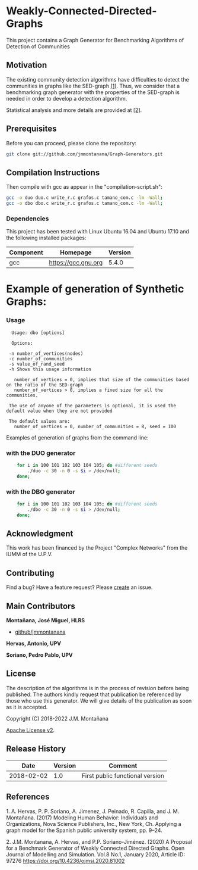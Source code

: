 # Weakly-Connected-Directed-Graphs
This project contains a Graph Generator for Benchmarking Algorithms of Detection of Communities

## Motivation 
The existing community detection algorithms have difficulties to detect the communities in graphs like the SED-graph [[1]](#ref1).
Thus, we consider that a benchmarking graph generator with the properties of the SED-graph 
is needed in order to develop a detection algorithm. 

Statistical analysis and more details are provided at [[2]](#ref2).

## Prerequisites
Before you can proceed, please clone the repository:

  ```bash
  git clone git://github.com/jmmontanana/Graph-Generators.git
  ```

## Compilation Instructions
Then compile with gcc as appear in the "compilation-script.sh":

  ```bash
  gcc -o duo duo.c write_r.c grafos.c tamano_com.c -lm -Wall;
  gcc -o dbo dbo.c write_r.c grafos.c tamano_com.c -lm -Wall;
  ```
 
### Dependencies
This project has been tested with Linux Ubuntu 16.04 and Ubuntu 17.10  and the following installed packages:

| Component        | Homepage                 | Version   |
|----------------- |------------------------  |---------  |
| gcc              | https://gcc.gnu.org      | 5.4.0     | 
 
# Example of generation of Synthetic Graphs:

### Usage

```
  Usage: dbo [options] 
  
  Options:
 
 -n number_of_vertices(nodes) 
 -c number_of_communities 
 -s value_of_rand_seed
 -h Shows this usage information

   number_of_vertices = 0, implies that size of the communities based on the ratio of the SED-graph
   number_of_vertices > 0, implies a fixed size for all the communities.

 The use of anyone of the parameters is optional, it is used the default value when they are not provided

 The default values are:
   number_of_vertices = 0, number_of_communities = 8, seed = 100
```

Examples of generation of graphs from the command line:

### with the DUO generator
```bash 
	for i in 100 101 102 103 104 105; do #different seeds
		./duo -c 30 -n 0 -s $i > /dev/null; 
	done;
```
### with the DBO generator

```bash
	for i in 100 101 102 103 104 105; do #different seeds
		./dbo -c 30 -n 0 -s $i > /dev/null; 
	done;
``` 

## Acknowledgment 
This work has been financed by the Project "Complex Networks" from the IUMM of the U.P.V.

## Contributing
Find a bug? Have a feature request?
Please [create](https://github.com/jmmontanana/Graph-Generators/issues) an issue.

## Main Contributors
**Montañana, José Miguel, HLRS**
+ [github/jmmontanana](https://github.com/jmmontanana)

**Hervas, Antonio, UPV**

**Soriano, Pedro Pablo, UPV**

## License
The description of the algorithms is in the process of revision before being published.
The authors kindly request that publication be referenced by those who use this generator.
We will give details of the publication as soon as it is accepted.

Copyright (C) 2018-2022 J.M. Montañana

[Apache License v2](LICENSE).

## Release History
| Date        | Version | Comment          |
| ----------- | ------- | ---------------- |
| 2018-02-02  | 1.0     | First public functional version | 

## References
  <a name="ref1"></a>1. A. Hervas, P. P. Soriano, A. Jimenez, J. Peinado, R. Capilla, and J. M. Montañana. (2017) 
  Modeling Human Behavior: Individuals and Organizations, Nova Science Publishers, Inc., New York,  Ch. 
  Applying a graph model for the Spanish public university system, pp. 9–24.
  
  
  <a name="ref2"></a>2. J.M. Montanana, A. Hervas, and P.P. Soriano-Jiménez. (2020) A Proposal for a Benchmark Generator of Weakly Connected Directed Graphs. Open Journal of Modelling and Simulation. Vol.8 No.1, January 2020, Article ID:  97276 
https://doi.org/10.4236/ojmsi.2020.81002

